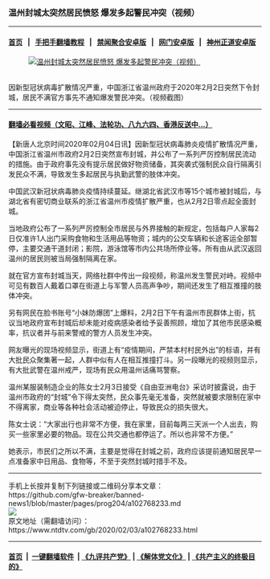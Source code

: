 ### 温州封城太突然居民愤怒 爆发多起警民冲突（视频）
------------------------

#### [首页](https://github.com/gfw-breaker/banned-news1/blob/master/README.md) &nbsp;&nbsp;|&nbsp;&nbsp; [手把手翻墙教程](https://github.com/gfw-breaker/guides/wiki) &nbsp;&nbsp;|&nbsp;&nbsp; [禁闻聚合安卓版](https://github.com/gfw-breaker/bn-android) &nbsp;&nbsp;|&nbsp;&nbsp; [网门安卓版](https://github.com/oGate2/oGate) &nbsp;&nbsp;|&nbsp;&nbsp; [神州正道安卓版](https://github.com/SzzdOgate/update) 



<div><div class="featured_image">
 <a href="https://i.ntdtv.com/assets/uploads/2020/02/35aeacf9559e15a245edda0afd641264.jpg" target="_blank">
  <figure>
   <img alt="温州封城太突然居民愤怒 爆发多起警民冲突（视频）" src="https://i.ntdtv.com/assets/uploads/2020/02/35aeacf9559e15a245edda0afd641264-800x450.jpg"/>
  </figure><br/>
 </a>
 <span class="caption">
  因新型冠状病毒扩散情况严重，中国浙江省温州政府于2020年2月2日突然下令封城，居民不满官方事先不通知爆发警民冲突。（视频截图）
 </span>
</div>
</div><hr/>

#### [翻墙必看视频（文昭、江峰、法轮功、八九六四、香港反送中...）](https://github.com/gfw-breaker/banned-news1/blob/master/pages/link3.md)

<div><div class="post_content" itemprop="articleBody">
 <p>
  【新唐人北京时间2020年02月04日讯】因新型冠状病毒肺炎疫情扩散情况严重，中国浙江省温州市政府2月2日突然宣布封城，并公布了一系列严厉控制居民流动的措施。由于政府事先没有提示居民做好物资储备，其突袭式强制民众自行隔离引发民众不满，导致发生多起居民与执勤武警的肢体冲突。
 </p>
 <p>
  中国武汉新冠状病毒肺炎疫情持续蔓延。继湖北省武汉市等15个城市被封城后，与湖北省有密切商业联系的浙江省温州市疫情扩散严重，也从2月2日零点起全面封城。
 </p>
 <p>
  当地政府公布了一系列严厉控制全市居民与外界接触的新规定，包括每户人家每2日仅准许1人出门采购食物和生活用品等物资；城内的公交车辆和长途客运全部暂停，主要交通干道封闭；影院，游泳馆等市内公共场所停业等。所有由从武汉返回温州的居民则被当局强制隔离在家。
 </p>
 <p>
  就在官方宣布封城当天，网络社群中传出一段视频，称温州发生警民对峙。视频中可见有数百人戴着口罩在街道上与军警人员高声争吵，期间还发生了相互推撞的肢体冲突。
 </p>
 <p>
  另有网民在脸书账号“小妹防爆团”上爆料，2月2日下午有温州市民群体上街，抗议当地政府宣布封城后却未能对疫病感染者给予妥善照顾，增加了其他市民感染概率，抗议者并与前来警戒的警方人员发生冲突。
 </p>
 <p>
  网友曝光的现场视频显示，街道上有“疫情期间，严禁本村村民外出”的标语，并有大批民众聚集著一起，人群中似有人在相互推撞打斗。另一段曝光的视频则显示，有大批武警在温州戒严，现场有民众用温州话痛骂警察。
 </p>
 <p>
  温州某服装制造企业的陈女士2月3日接受《自由亚洲电台》采访时披露说，由于温州市政府的“封城”令下得太突然，民众事先毫无准备，突然就被要求限制在家中不得离家，商业等各种社会活动被迫停止，导致民众的损失很大。
 </p>
 <p>
  陈女士说：“大家出行也非常不方便，我在家里，目前每两三天派一个人出去，购买一些家里必要的物品。现在公共交通也都停运了。所以也非常不方便。”
 </p>
 <p>
  她表示，市民们之所以不满，主要是觉得在封城之前，政府应该提前通知居民早一点准备家中日用品、食物等，不至于突然封城时措手不及。
 </p>
</div></div>
<hr/>
手机上长按并复制下列链接或二维码分享本文章：<br/>
https://github.com/gfw-breaker/banned-news1/blob/master/pages/prog204/a102768233.md <br/>
<a href='https://github.com/gfw-breaker/banned-news1/blob/master/pages/prog204/a102768233.md'><img src='https://github.com/gfw-breaker/banned-news1/blob/master/pages/prog204/a102768233.md.png'/></a> <br/>
原文地址（需翻墙访问）：https://www.ntdtv.com/gb/2020/02/03/a102768233.html


------------------------
#### [首页](https://github.com/gfw-breaker/banned-news1/blob/master/README.md) &nbsp;|&nbsp; [一键翻墙软件](https://github.com/gfw-breaker/nogfw/blob/master/README.md) &nbsp;| [《九评共产党》](https://github.com/gfw-breaker/9ping.md/blob/master/README.md#九评之一评共产党是什么) | [《解体党文化》](https://github.com/gfw-breaker/jtdwh.md/blob/master/README.md) | [《共产主义的终极目的》](https://github.com/gfw-breaker/gczydzjmd.md/blob/master/README.md)


<img src='http://gfw-breaker.win/banned-news/pages/prog204/a102768233.md' width='0px' height='0px'/>